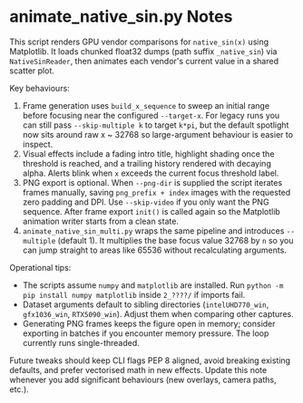 # animate_native_sin.py Notes

This script renders GPU vendor comparisons for `native_sin(x)` using Matplotlib. It loads chunked float32 dumps (path suffix `_native_sin`) via `NativeSinReader`, then animates each vendor's current value in a shared scatter plot.

Key behaviours:
1. Frame generation uses `build_x_sequence` to sweep an initial range before focusing near the configured `--target-x`. For legacy runs you can still pass `--skip-multiple k` to target `k*pi`, but the default spotlight now sits around raw x ~ 32768 so large-argument behaviour is easier to inspect.
2. Visual effects include a fading intro title, highlight shading once the threshold is reached, and a trailing history rendered with decaying alpha. Alerts blink when `x` exceeds the current focus threshold label.
3. PNG export is optional. When `--png-dir` is supplied the script iterates frames manually, saving `png_prefix + index` images with the requested zero padding and DPI. Use `--skip-video` if you only want the PNG sequence. After frame export `init()` is called again so the Matplotlib animation writer starts from a clean state.
4. `animate_native_sin_multi.py` wraps the same pipeline and introduces `--multiple` (default 1). It multiplies the base focus value 32768 by `n` so you can jump straight to areas like 65536 without recalculating arguments.

Operational tips:
- The scripts assume `numpy` and `matplotlib` are installed. Run `python -m pip install numpy matplotlib` inside `2_????/` if imports fail.
- Dataset arguments default to sibling directories (`intelUHD770_win`, `gfx1036_win`, `RTX5090_win`). Adjust them when comparing other captures.
- Generating PNG frames keeps the figure open in memory; consider exporting in batches if you encounter memory pressure. The loop currently runs single-threaded.

Future tweaks should keep CLI flags PEP 8 aligned, avoid breaking existing defaults, and prefer vectorised math in new effects. Update this note whenever you add significant behaviours (new overlays, camera paths, etc.).
